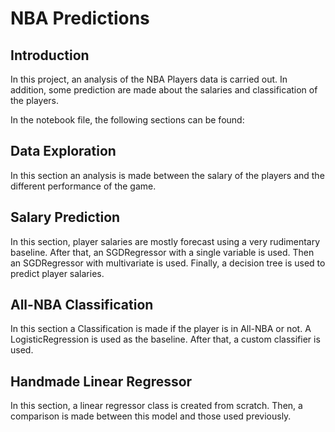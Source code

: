 # NBA Predictions

## Introduction

In this project, an analysis of the NBA Players data is carried out. In addition, some prediction are made about the salaries and classification of the players. 

In the notebook file, the following sections can be found:

## Data Exploration

In this section an analysis is made between the salary of the players and the different performance of the game.

## Salary Prediction

In this section, player salaries are mostly forecast using a very rudimentary baseline. After that, an SGDRegressor with a single variable is used. Then an SGDRegressor with multivariate is used. Finally, a decision tree is used to predict player salaries.

## All-NBA Classification

In this section a Classification is made if the player is in All-NBA or not. A LogisticRegression is used as the baseline. After that, a custom classifier is used.

## Handmade Linear Regressor

In this section, a linear regressor class is created from scratch. Then, a comparison is made between this model and those used previously.


